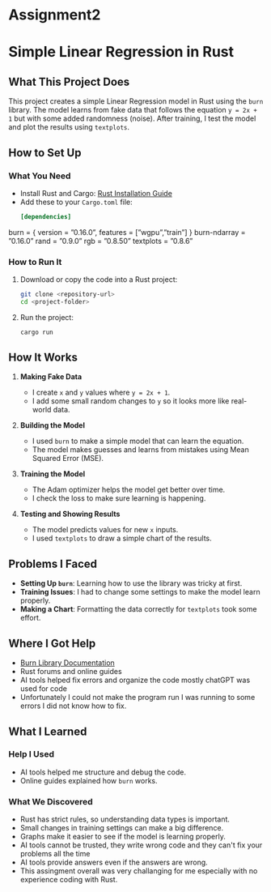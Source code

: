 # Assignment2
# Simple Linear Regression in Rust

## What This Project Does
This project creates a simple Linear Regression model in Rust using the `burn` library. The model learns from fake data that follows the equation `y = 2x + 1` but with some added randomness (noise). After training, I test the model and plot the results using `textplots`.

## How to Set Up
### What You Need
- Install Rust and Cargo: [Rust Installation Guide](https://www.rust-lang.org/tools/install)
- Add these to your `Cargo.toml` file:
  ```toml
  [dependencies]
 burn = { version = ”0.16.0”, features = [”wgpu”,”train”] }
 burn-ndarray = ”0.16.0”
 rand = ”0.9.0”
 rgb = ”0.8.50”
 textplots = ”0.8.6”
 
### How to Run It
1. Download or copy the code into a Rust project:
   ```sh
   git clone <repository-url>
   cd <project-folder>
   ```
2. Run the project:
   ```sh
   cargo run
   ```

## How It Works
1. **Making Fake Data**
   - I create `x` and `y` values where `y = 2x + 1`.
   - I add some small random changes to `y` so it looks more like real-world data.
   
2. **Building the Model**
   - I used `burn` to make a simple model that can learn the equation.
   - The model makes guesses and learns from mistakes using Mean Squared Error (MSE).
   
3. **Training the Model**
   - The Adam optimizer helps the model get better over time.
   - I check the loss to make sure learning is happening.
   
4. **Testing and Showing Results**
   - The model predicts values for new `x` inputs.
   - I used `textplots` to draw a simple chart of the results.

## Problems I Faced
- **Setting Up `burn`**: Learning how to use the library was tricky at first.
- **Training Issues**: I had to change some settings to make the model learn properly.
- **Making a Chart**: Formatting the data correctly for `textplots` took some effort.

## Where I Got Help
- [Burn Library Documentation](https://burn.dev/docs)
- Rust forums and online guides
- AI tools helped fix errors and organize the code mostly chatGPT was used for code
- Unfortunately I could not make the program run I was running to some errors I did not know how to fix.

## What I Learned
### Help I Used
- AI tools helped me structure and debug the code.
- Online guides explained how `burn` works.

### What We Discovered
- Rust has strict rules, so understanding data types is important.
- Small changes in training settings can make a big difference.
- Graphs make it easier to see if the model is learning properly.
- AI tools cannot be trusted, they write wrong code and they can't fix your problems all the time
- AI tools provide answers even if the answers are wrong.
- This assingment overall was very challanging for me especially with no experience coding with Rust.


